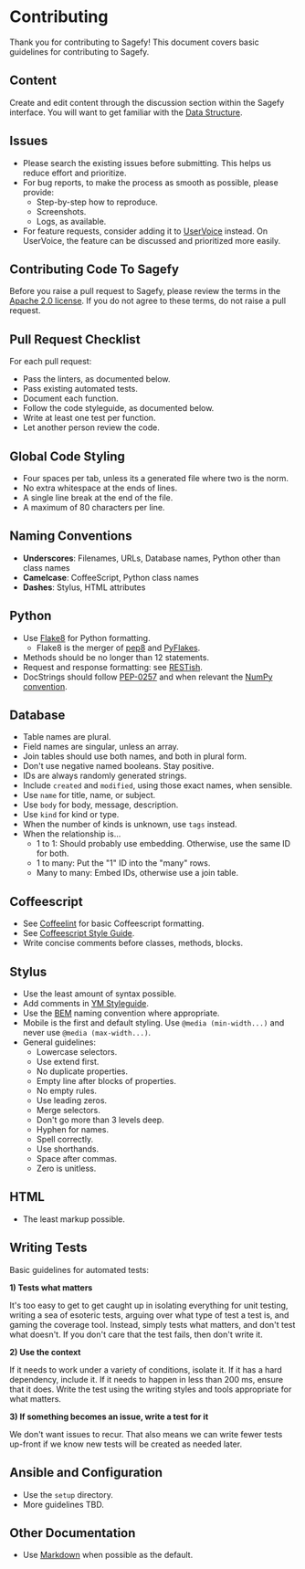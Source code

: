 Contributing
============

Thank you for contributing to Sagefy! This document covers basic guidelines for contributing to Sagefy.

Content
-------

Create and edit content through the discussion section within the Sagefy interface. You will want to get familiar with the [Data Structure](https://github.com/heiskr/sagefy/wiki/Data-Structure).

Issues
------

- Please search the existing issues before submitting. This helps us reduce effort and prioritize.
- For bug reports, to make the process as smooth as possible, please provide:
    - Step-by-step how to reproduce.
    - Screenshots.
    - Logs, as available.
- For feature requests, consider adding it to [UserVoice](http://sagefy.uservoice.com/) instead. On UserVoice, the feature can be discussed and prioritized more easily.

Contributing Code To Sagefy
---------------------------

Before you raise a pull request to Sagefy, please review the terms in the [Apache 2.0 license](http://www.apache.org/licenses/LICENSE-2.0). If you do not agree to these terms, do not raise a pull request.

Pull Request Checklist
----------------------

For each pull request:

- Pass the linters, as documented below.
- Pass existing automated tests.
- Document each function.
- Follow the code styleguide, as documented below.
- Write at least one test per function.
- Let another person review the code.

Global Code Styling
-------------------

- Four spaces per tab, unless its a generated file where two is the norm.
- No extra whitespace at the ends of lines.
- A single line break at the end of the file.
- A maximum of 80 characters per line.

Naming Conventions
------------------

- **Underscores**: Filenames, URLs, Database names, Python other than class names
- **Camelcase**: CoffeeScript, Python class names
- **Dashes**: Stylus, HTML attributes

Python
------

- Use [Flake8](https://flake8.readthedocs.org/en/2.0/) for Python formatting.
    - Flake8 is the merger of [pep8](https://github.com/jcrocholl/pep8) and [PyFlakes](https://launchpad.net/pyflakes).
- Methods should be no longer than 12 statements.
- Request and response formatting: see [RESTish](https://github.com/heiskr/sagefy/wiki/RESTish).
- DocStrings should follow [PEP-0257](http://legacy.python.org/dev/peps/pep-0257/) and when relevant the [NumPy convention](https://github.com/numpy/numpy/blob/master/doc/HOWTO_DOCUMENT.rst.txt).

Database
--------

- Table names are plural.
- Field names are singular, unless an array.
- Join tables should use both names, and both in plural form.
- Don't use negative named booleans. Stay positive.
- IDs are always randomly generated strings.
- Include `created` and `modified`, using those exact names, when sensible.
- Use `name` for title, name, or subject.
- Use `body` for body, message, description.
- Use `kind` for kind or type.
- When the number of kinds is unknown, use `tags` instead.
- When the relationship is...
    - 1 to 1: Should probably use embedding. Otherwise, use the same ID for both.
    - 1 to many: Put the "1" ID into the "many" rows.
    - Many to many: Embed IDs, otherwise use a join table.

Coffeescript
------------

- See [Coffeelint](http://www.coffeelint.org/) for basic Coffeescript formatting.
- See [Coffeescript Style Guide](https://github.com/polarmobile/coffeescript-style-guide).
- Write concise comments before classes, methods, blocks.

Stylus
------

- Use the least amount of syntax possible.
- Add comments in [YM Styleguide](https://github.com/heiskr/ym-styleguide).
- Use the [BEM](http://bem.info/method/) naming convention where appropriate.
- Mobile is the first and default styling. Use `@media (min-width...)` and never use `@media (max-width...)`.
- General guidelines:
    - Lowercase selectors.
    - Use extend first.
    - No duplicate properties.
    - Empty line after blocks of properties.
    - No empty rules.
    - Use leading zeros.
    - Merge selectors.
    - Don't go more than 3 levels deep.
    - Hyphen for names.
    - Spell correctly.
    - Use shorthands.
    - Space after commas.
    - Zero is unitless.

HTML
----

- The least markup possible.

Writing Tests
-------------

Basic guidelines for automated tests:

**1) Tests what matters**

It's too easy to get to get caught up in isolating everything for unit testing, writing a sea of esoteric tests, arguing over what type of test a test is, and gaming the coverage tool. Instead, simply tests what matters, and don't test what doesn't. If you don't care that the test fails, then don't write it.

**2) Use the context**

If it needs to work under a variety of conditions, isolate it. If it has a hard dependency, include it. If it needs to happen in less than 200 ms, ensure that it does. Write the test using the writing styles and tools appropriate for what matters.

**3) If something becomes an issue, write a test for it**

We don't want issues to recur. That also means we can write fewer tests up-front if we know new tests will be created as needed later.

Ansible and Configuration
-------------------------

- Use the `setup` directory.
- More guidelines TBD.

Other Documentation
-------------------

- Use [Markdown](https://daringfireball.net/projects/markdown/) when possible as the default.
